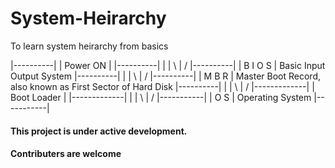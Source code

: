 # System-Heirarchy
To learn system heirarchy from basics

  |----------|
  | Power ON |
  |----------|
        |
        |
      \ | /
  |----------|
  |  B I O S | Basic Input Output System
  |----------|
        |
        |
      \ | /
  |----------|
  |  M B R   | Master Boot Record, also known as First Sector of Hard Disk
  |----------|
        |
        |
      \ | /
  |-------------|
  | Boot Loader |
  |-------------|
        |
        |
      \ | /
  |-----------|
  |   O  S    | Operating System
  |-----------|


#### This project is under active development.
#### Contributers are welcome
